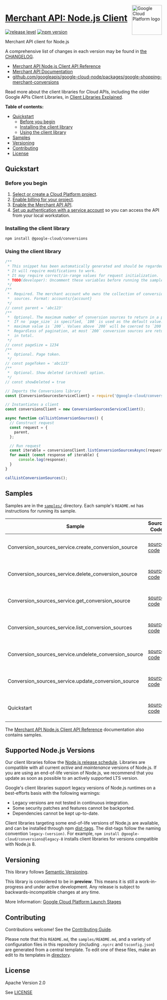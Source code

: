 [//]: # "This README.md file is auto-generated, all changes to this file will be lost."
[//]: # "To regenerate it, use `python -m synthtool`."
<img src="https://avatars2.githubusercontent.com/u/2810941?v=3&s=96" alt="Google Cloud Platform logo" title="Google Cloud Platform" align="right" height="96" width="96"/>

# [Merchant API: Node.js Client](https://github.com/googleapis/google-cloud-node/tree/main/packages/google-shopping-merchant-conversions)

[![release level](https://img.shields.io/badge/release%20level-preview-yellow.svg?style=flat)](https://cloud.google.com/terms/launch-stages)
[![npm version](https://img.shields.io/npm/v/@google-cloud/conversions.svg)](https://www.npmjs.org/package/@google-cloud/conversions)




Merchant API client for Node.js


A comprehensive list of changes in each version may be found in
[the CHANGELOG](https://github.com/googleapis/google-cloud-node/tree/main/packages/google-shopping-merchant-conversions/CHANGELOG.md).

* [Merchant API Node.js Client API Reference][client-docs]
* [Merchant API Documentation][product-docs]
* [github.com/googleapis/google-cloud-node/packages/google-shopping-merchant-conversions](https://github.com/googleapis/google-cloud-node/tree/main/packages/google-shopping-merchant-conversions)

Read more about the client libraries for Cloud APIs, including the older
Google APIs Client Libraries, in [Client Libraries Explained][explained].

[explained]: https://cloud.google.com/apis/docs/client-libraries-explained

**Table of contents:**


* [Quickstart](#quickstart)
  * [Before you begin](#before-you-begin)
  * [Installing the client library](#installing-the-client-library)
  * [Using the client library](#using-the-client-library)
* [Samples](#samples)
* [Versioning](#versioning)
* [Contributing](#contributing)
* [License](#license)

## Quickstart

### Before you begin

1.  [Select or create a Cloud Platform project][projects].
1.  [Enable billing for your project][billing].
1.  [Enable the Merchant API API][enable_api].
1.  [Set up authentication with a service account][auth] so you can access the
    API from your local workstation.

### Installing the client library

```bash
npm install @google-cloud/conversions
```


### Using the client library

```javascript
/**
 * This snippet has been automatically generated and should be regarded as a code template only.
 * It will require modifications to work.
 * It may require correct/in-range values for request initialization.
 * TODO(developer): Uncomment these variables before running the sample.
 */
/**
 *  Required. The merchant account who owns the collection of conversion
 *  sources. Format: accounts/{account}
 */
// const parent = 'abc123'
/**
 *  Optional. The maximum number of conversion sources to return in a page.
 *  If no `page_size` is specified, `100` is used as the default value. The
 *  maximum value is `200`. Values above `200` will be coerced to `200`.
 *  Regardless of pagination, at most `200` conversion sources are returned
 *  in total.
 */
// const pageSize = 1234
/**
 *  Optional. Page token.
 */
// const pageToken = 'abc123'
/**
 *  Optional. Show deleted (archived) option.
 */
// const showDeleted = true

// Imports the Conversions library
const {ConversionSourcesServiceClient} = require('@google-cloud/conversions').v1beta;

// Instantiates a client
const conversionsClient = new ConversionSourcesServiceClient();

async function callListConversionSources() {
  // Construct request
  const request = {
    parent,
  };

  // Run request
  const iterable = conversionsClient.listConversionSourcesAsync(request);
  for await (const response of iterable) {
      console.log(response);
  }
}

callListConversionSources();

```



## Samples

Samples are in the [`samples/`](https://github.com/googleapis/google-cloud-node/tree/main/packages/google-shopping-merchant-conversions/samples) directory. Each sample's `README.md` has instructions for running its sample.

| Sample                      | Source Code                       | Try it |
| --------------------------- | --------------------------------- | ------ |
| Conversion_sources_service.create_conversion_source | [source code](https://github.com/googleapis/google-cloud-node/blob/main/packages/google-shopping-merchant-conversions/samples/generated/v1beta/conversion_sources_service.create_conversion_source.js) | [![Open in Cloud Shell][shell_img]](https://console.cloud.google.com/cloudshell/open?git_repo=https://github.com/googleapis/google-cloud-node&page=editor&open_in_editor=packages/google-shopping-merchant-conversions/samples/generated/v1beta/conversion_sources_service.create_conversion_source.js,packages/google-shopping-merchant-conversions/samples/README.md) |
| Conversion_sources_service.delete_conversion_source | [source code](https://github.com/googleapis/google-cloud-node/blob/main/packages/google-shopping-merchant-conversions/samples/generated/v1beta/conversion_sources_service.delete_conversion_source.js) | [![Open in Cloud Shell][shell_img]](https://console.cloud.google.com/cloudshell/open?git_repo=https://github.com/googleapis/google-cloud-node&page=editor&open_in_editor=packages/google-shopping-merchant-conversions/samples/generated/v1beta/conversion_sources_service.delete_conversion_source.js,packages/google-shopping-merchant-conversions/samples/README.md) |
| Conversion_sources_service.get_conversion_source | [source code](https://github.com/googleapis/google-cloud-node/blob/main/packages/google-shopping-merchant-conversions/samples/generated/v1beta/conversion_sources_service.get_conversion_source.js) | [![Open in Cloud Shell][shell_img]](https://console.cloud.google.com/cloudshell/open?git_repo=https://github.com/googleapis/google-cloud-node&page=editor&open_in_editor=packages/google-shopping-merchant-conversions/samples/generated/v1beta/conversion_sources_service.get_conversion_source.js,packages/google-shopping-merchant-conversions/samples/README.md) |
| Conversion_sources_service.list_conversion_sources | [source code](https://github.com/googleapis/google-cloud-node/blob/main/packages/google-shopping-merchant-conversions/samples/generated/v1beta/conversion_sources_service.list_conversion_sources.js) | [![Open in Cloud Shell][shell_img]](https://console.cloud.google.com/cloudshell/open?git_repo=https://github.com/googleapis/google-cloud-node&page=editor&open_in_editor=packages/google-shopping-merchant-conversions/samples/generated/v1beta/conversion_sources_service.list_conversion_sources.js,packages/google-shopping-merchant-conversions/samples/README.md) |
| Conversion_sources_service.undelete_conversion_source | [source code](https://github.com/googleapis/google-cloud-node/blob/main/packages/google-shopping-merchant-conversions/samples/generated/v1beta/conversion_sources_service.undelete_conversion_source.js) | [![Open in Cloud Shell][shell_img]](https://console.cloud.google.com/cloudshell/open?git_repo=https://github.com/googleapis/google-cloud-node&page=editor&open_in_editor=packages/google-shopping-merchant-conversions/samples/generated/v1beta/conversion_sources_service.undelete_conversion_source.js,packages/google-shopping-merchant-conversions/samples/README.md) |
| Conversion_sources_service.update_conversion_source | [source code](https://github.com/googleapis/google-cloud-node/blob/main/packages/google-shopping-merchant-conversions/samples/generated/v1beta/conversion_sources_service.update_conversion_source.js) | [![Open in Cloud Shell][shell_img]](https://console.cloud.google.com/cloudshell/open?git_repo=https://github.com/googleapis/google-cloud-node&page=editor&open_in_editor=packages/google-shopping-merchant-conversions/samples/generated/v1beta/conversion_sources_service.update_conversion_source.js,packages/google-shopping-merchant-conversions/samples/README.md) |
| Quickstart | [source code](https://github.com/googleapis/google-cloud-node/blob/main/packages/google-shopping-merchant-conversions/samples/quickstart.js) | [![Open in Cloud Shell][shell_img]](https://console.cloud.google.com/cloudshell/open?git_repo=https://github.com/googleapis/google-cloud-node&page=editor&open_in_editor=packages/google-shopping-merchant-conversions/samples/quickstart.js,packages/google-shopping-merchant-conversions/samples/README.md) |



The [Merchant API Node.js Client API Reference][client-docs] documentation
also contains samples.

## Supported Node.js Versions

Our client libraries follow the [Node.js release schedule](https://github.com/nodejs/release#release-schedule).
Libraries are compatible with all current _active_ and _maintenance_ versions of
Node.js.
If you are using an end-of-life version of Node.js, we recommend that you update
as soon as possible to an actively supported LTS version.

Google's client libraries support legacy versions of Node.js runtimes on a
best-efforts basis with the following warnings:

* Legacy versions are not tested in continuous integration.
* Some security patches and features cannot be backported.
* Dependencies cannot be kept up-to-date.

Client libraries targeting some end-of-life versions of Node.js are available, and
can be installed through npm [dist-tags](https://docs.npmjs.com/cli/dist-tag).
The dist-tags follow the naming convention `legacy-(version)`.
For example, `npm install @google-cloud/conversions@legacy-8` installs client libraries
for versions compatible with Node.js 8.

## Versioning

This library follows [Semantic Versioning](http://semver.org/).







This library is considered to be in **preview**. This means it is still a
work-in-progress and under active development. Any release is subject to
backwards-incompatible changes at any time.


More Information: [Google Cloud Platform Launch Stages][launch_stages]

[launch_stages]: https://cloud.google.com/terms/launch-stages

## Contributing

Contributions welcome! See the [Contributing Guide](https://github.com/googleapis/google-cloud-node/blob/main/CONTRIBUTING.md).

Please note that this `README.md`, the `samples/README.md`,
and a variety of configuration files in this repository (including `.nycrc` and `tsconfig.json`)
are generated from a central template. To edit one of these files, make an edit
to its templates in
[directory](https://github.com/googleapis/synthtool).

## License

Apache Version 2.0

See [LICENSE](https://github.com/googleapis/google-cloud-node/blob/main/LICENSE)

[client-docs]: https://cloud.google.com/nodejs/docs/reference/merchantapi/latest
[product-docs]: https://developers.google.com/merchant/api
[shell_img]: https://gstatic.com/cloudssh/images/open-btn.png
[projects]: https://console.cloud.google.com/project
[billing]: https://support.google.com/cloud/answer/6293499#enable-billing
[enable_api]: https://console.cloud.google.com/flows/enableapi?apiid=merchantapi.googleapis.com
[auth]: https://cloud.google.com/docs/authentication/getting-started

